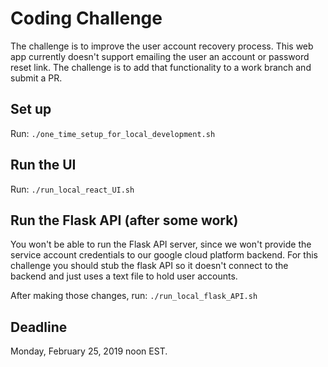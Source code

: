 # Coding Challenge
The challenge is to improve the user account recovery process.  This web app currently doesn't support emailing the user an account or password reset link.  The challenge is to add that functionality to a work branch and submit a PR.

## Set up
Run: `./one_time_setup_for_local_development.sh`

## Run the UI
Run: `./run_local_react_UI.sh`

## Run the Flask API (after some work)
You won't be able to run the Flask API server, since we won't provide the service account credentials to our google cloud platform backend.  For this challenge you should stub the flask API so it doesn't connect to the backend and just uses a text file to hold user accounts.

After making those changes, run: `./run_local_flask_API.sh`

## Deadline
Monday, February 25, 2019 noon EST.
